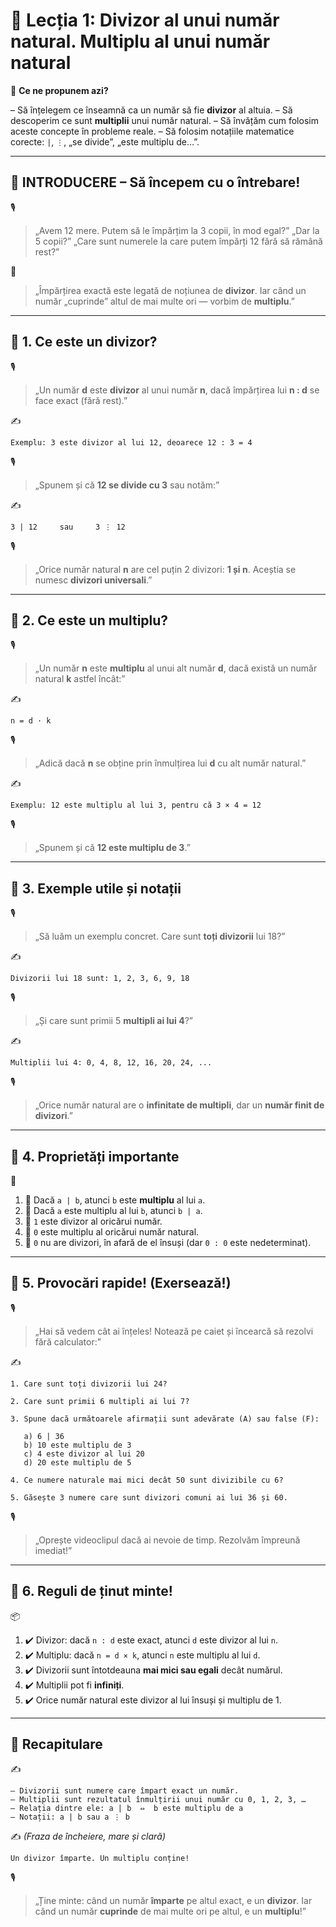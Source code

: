# 📘 Lecția 1: Divizor al unui număr natural. Multiplu al unui număr natural

🎯 **Ce ne propunem azi?**

 – Să înțelegem ce înseamnă ca un număr să fie **divizor** al altuia.
 – Să descoperim ce sunt **multiplii** unui număr natural.
 – Să învățăm cum folosim aceste concepte în probleme reale.
 – Să folosim notațiile matematice corecte: `|`, `⋮`, „se divide”, „este multiplu de…”.

------

## 🔔 INTRODUCERE – Să începem cu o întrebare!

🎙️

> „Avem 12 mere. Putem să le împărțim la 3 copii, în mod egal?”
>  „Dar la 5 copii?”
>  „Care sunt numerele la care putem împărți 12 fără să rămână rest?”

🧠

> „Împărțirea exactă este legată de noțiunea de **divizor**. Iar când un număr „cuprinde” altul de mai multe ori — vorbim de **multiplu**.”

------

## 🔹 1. Ce este un divizor?

🎙️

> „Un număr **d** este **divizor** al unui număr **n**, dacă împărțirea lui **n : d** se face exact (fără rest).”

✍️

```
Exemplu: 3 este divizor al lui 12, deoarece 12 : 3 = 4
```

🎙️

> „Spunem și că **12 se divide cu 3** sau notăm:”

✍️

```
3 | 12     sau     3 ⋮ 12
```

🎙️

> „Orice număr natural **n** are cel puțin 2 divizori: **1 și n**.
>  Aceștia se numesc **divizori universali**.”

------

## 🔹 2. Ce este un multiplu?

🎙️

> „Un număr **n** este **multiplu** al unui alt număr **d**, dacă există un număr natural **k** astfel încât:”

✍️

```
n = d · k
```

🎙️

> „Adică dacă **n** se obține prin înmulțirea lui **d** cu alt număr natural.”

✍️

```
Exemplu: 12 este multiplu al lui 3, pentru că 3 × 4 = 12
```

🎙️

> „Spunem și că **12 este multiplu de 3**.”

------

## 🔹 3. Exemple utile și notații

🎙️

> „Să luăm un exemplu concret. Care sunt **toți divizorii** lui 18?”

✍️

```
Divizorii lui 18 sunt: 1, 2, 3, 6, 9, 18
```

🎙️

> „Și care sunt primii 5 **multipli ai lui 4**?”

✍️

```
Multiplii lui 4: 0, 4, 8, 12, 16, 20, 24, ...
```

🎙️

> „Orice număr natural are o **infinitate de multipli**, dar un **număr finit de divizori**.”

------

## 🔹 4. Proprietăți importante

🧠

1. 🔁 Dacă `a | b`, atunci `b` este **multiplu** al lui `a`.
2. 🔁 Dacă `a` este multiplu al lui `b`, atunci `b | a`.
3. 🔁 `1` este divizor al oricărui număr.
4. 🔁 `0` este multiplu al oricărui număr natural.
5. 🚫 `0` nu are divizori, în afară de el însuși (dar `0 : 0` este nedeterminat).

------

## 🔹 5. Provocări rapide! (Exersează!)

🎙️

> „Hai să vedem cât ai înțeles! Notează pe caiet și încearcă să rezolvi fără calculator:”

✍️

```
1. Care sunt toți divizorii lui 24?

2. Care sunt primii 6 multipli ai lui 7?

3. Spune dacă următoarele afirmații sunt adevărate (A) sau false (F):

   a) 6 | 36  
   b) 10 este multiplu de 3  
   c) 4 este divizor al lui 20  
   d) 20 este multiplu de 5

4. Ce numere naturale mai mici decât 50 sunt divizibile cu 6?

5. Găsește 3 numere care sunt divizori comuni ai lui 36 și 60.
```

🎙️

> „Oprește videoclipul dacă ai nevoie de timp. Rezolvăm împreună imediat!”

------

## 🔹 6. Reguli de ținut minte!

📦

1. ✔️ Divizor: dacă `n : d` este exact, atunci `d` este divizor al lui `n`.
2. ✔️ Multiplu: dacă `n = d × k`, atunci `n` este multiplu al lui `d`.
3. ✔️ Divizorii sunt întotdeauna **mai mici sau egali** decât numărul.
4. ✔️ Multiplii pot fi **infiniți**.
5. ✔️ Orice număr natural este divizor al lui însuși și multiplu de 1.

------

## 🔁 Recapitulare

✍️

```
– Divizorii sunt numere care împart exact un număr.  
– Multiplii sunt rezultatul înmulțirii unui număr cu 0, 1, 2, 3, …  
– Relația dintre ele: a | b  ⇔  b este multiplu de a  
– Notații: a | b sau a ⋮ b
```

✍️ *(Fraza de încheiere, mare și clară)*

```
Un divizor împarte. Un multiplu conține!
```

🎙️

> „Ține minte: când un număr **împarte** pe altul exact, e un **divizor**.
>  Iar când un număr **cuprinde** de mai multe ori pe altul, e un **multiplu**!”

